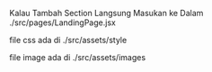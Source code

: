 Kalau Tambah Section Langsung Masukan ke Dalam ./src/pages/LandingPage.jsx

file css ada di ./src/assets/style

file image ada di ./src/assets/images
